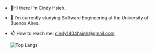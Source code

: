 - 💌Hi there I’m Cindy Hsieh.
- 🚀 I’m currently studying Software Engineering at the University of Buenos Aires.
- 📫 How to reach me: cindy1404hsieh@gmail.com
 
  ![Top Langs](https://github-readme-stats.vercel.app/api/top-langs/?username=cindy1404hsieh&layout=compact&langs_count=10&exclude_repo=Ciencia-de-Datos&theme=rose)

<!--
synthwave
gruvbox
onedark
- 🔭 I’m currently working on ...
- 🌱 I’m currently learning ...
- 👯 I’m looking to collaborate on ...
- 🤔 I’m looking for help with ...
- 💬 Ask me about ...
- 📫 How to reach me: ...
- 😄 Pronouns: ...
- ⚡ Fun fact: ...
-->
